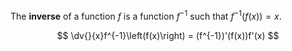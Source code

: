 The **inverse** of a function $f$ is a function $f^{-1}$ such that $f^{-1}(f(x))=x$.

$$
\dv{}{x}f^{-1}\left(f(x)\right) = (f^{-1})'(f(x))f'(x)
$$